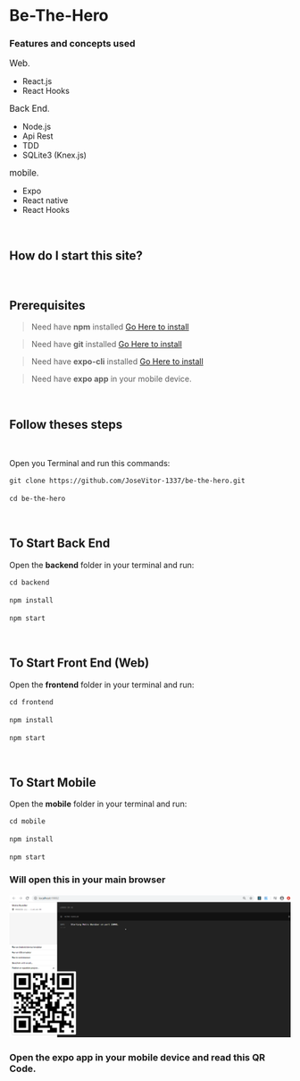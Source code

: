 # Be-The-Hero

### Features and concepts used

<span style="font-size:1.1em">Web</span>.

- React.js
- React Hooks

<span style="font-size:1.1em">Back End</span>.

- Node.js
- Api Rest
- TDD
- SQLite3 (Knex.js)

<span style="font-size:1.1em">mobile</span>.

- Expo
- React native
- React Hooks

<br />

## How do I start this site?

<br />

## Prerequisites

> Need have **npm** installed [Go Here to install](https://nodejs.org/en/)

> Need have **git** installed [Go Here to install](https://git-scm.com/downloads)

> Need have **expo-cli** installed [Go Here to install](https://docs.expo.io/)

> Need have **expo app** in your mobile device.

<br />

## Follow theses steps

<br>

Open you Terminal and run this commands:

```
git clone https://github.com/JoseVitor-1337/be-the-hero.git

cd be-the-hero

```

<br>

## To Start Back End

Open the **backend** folder in your terminal and run:

```
cd backend

npm install

npm start

```

<br>

## To Start Front End (Web)

Open the **frontend** folder in your terminal and run:

```
cd frontend

npm install

npm start

```

<br>

## To Start Mobile

Open the **mobile** folder in your terminal and run:

```
cd mobile

npm install

npm start

```

### Will open this in your main browser

![Metro-Bundler](https://github.com/JoseVitor-1337/be-the-hero/blob/master/expo.png)

### Open the **expo app** in your mobile device and read this QR Code.
